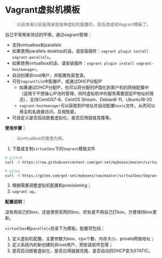 # Vagrant虚拟机模板

> 以前本来以前是用来放各种虚拟机配置的，现在改成纯Vagrant模板了。

自己平常用来测试的环境，通过vagrant管理：

-  支持virtualbox和parallels
  - 如果使用parallels desktop的话，请安装插件：`vagrant plugin install vagrant-parallels`。
  - 如果使用virtualbox的话，请安装插件：`vagrant plugin install vagrant-hostmanager`。
- 自动创建非root用户，并配置免密登录。
- 可在`Vagrantfile`中配置IP，或通过DHCP分配IP
  - 如果通过DHCP分配IP，也可以将分配的IP固化到客户机的网络配置中（适用于不想操心IP池的管理，同时虚拟机中的服务需要固定IP地址的情况），支持CentOS7-8、CentOS Stream、Debian8-11、Ubuntu18-20
  - `vagrant-hostmanager`可以获取到IP地址并自动配置`hosts`文件，从而可以用主机名直接访问，互相免密。
- 可自定义是否启动嵌套虚拟化、是否应用链接克隆等。

**使用步骤：**

> 以virtualbox的使用为例。

1. 下载或复制`virtualbox`下的`Vagrant`模板文件

```bash
# github
curl -O https://raw.githubusercontent.com/get-set/myboxes/master/virtualbox/Vagrantfile

# gitee
curl -O https://gitee.com/get-set/myboxes/raw/master/virtualbox/Vagrantfile
```

2. 根据需要调整虚拟机配置和provisioning；
3. `vagrant up`。

**配置说明：**

没有用自己的box，还是使用官网的box，好处是不用自己打box，方便保持box更新。  

`virtualbox`和`parallels`目录下为模板，配置项包括： 

1. 定义虚拟机配置，主要参数为box、cpu个数、内存大小、private网络地址； 
2. 定义系统内的新创建的非root用户、预安装软件包等；  
3. 是否启动嵌套虚拟化、是否应用链接克隆、是否自动将DHCP变为STATIC。

